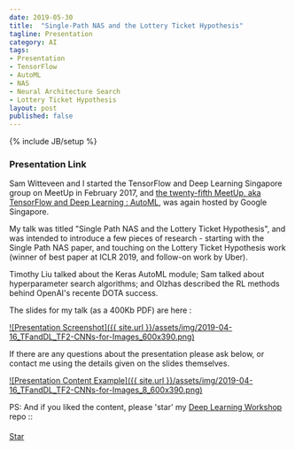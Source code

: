 ```yaml
---
date: 2019-05-30
title:  "Single-Path NAS and the Lottery Ticket Hypothesis"
tagline: Presentation
category: AI
tags:
- Presentation
- TensorFlow
- AutoML
- NAS
- Neural Architecture Search
- Lottery Ticket Hypothesis
layout: post
published: false
---
```

{% include JB/setup %}



### Presentation Link

Sam Witteveen and I started the TensorFlow and Deep Learning Singapore group on MeetUp in February 2017,
and [the twenty-fifth MeetUp, aka TensorFlow and Deep Learning : AutoML](https://www.meetup.com/TensorFlow-and-Deep-Learning-Singapore/events/261638882/),
was again hosted by Google Singapore.  

My talk was titled "Single Path NAS and the Lottery Ticket Hypothesis", 
and was intended to introduce a few pieces of research - starting with the 
Single Path NAS paper, and touching on the Lottery Ticket Hypothesis work
(winner of best paper at ICLR 2019, and follow-on work by Uber).

Timothy Liu talked about the Keras AutoML module; 
Sam talked about hyperparameter search algorithms; 
and Olzhas described the RL methods behind OpenAI's recente DOTA success.

<!--
2019-04-16_TFandDL_TF2-CNNs-for-Images

"Single-Path Neural Architecture Search 
(and the Lottery Ticket Hypothesis) 
with TensorFlow 2.0 " - Martin Andrews

Martin will dive into two interesting recent papers, 
one with a more efficient way to do AutoML, 
and the other with insights into 
Neural Network training, pruning and initialisation (in that order).

------


!-->



The slides for my talk (as a 400Kb PDF) are here :

<a href="http://redcatlabs.com/downloads/2019-04-16_TFandDL_TF2-CNNs-for-Images.pdf" target="_blank">
![Presentation Screenshot]({{ site.url }}/assets/img/2019-04-16_TFandDL_TF2-CNNs-for-Images_600x390.png)
</a>

If there are any questions about the presentation please ask below, 
or contact me using the details given on the slides themselves.

<a href="http://redcatlabs.com/downloads/2019-04-16_TFandDL_TF2-CNNs-for-Images.pdf" target="_blank">
![Presentation Content Example]({{ site.url }}/assets/img/2019-04-16_TFandDL_TF2-CNNs-for-Images_8_600x390.png)
</a>


PS:  And if you liked the content, please 'star' my <a href="https://github.com/mdda/deep-learning-workshop" target="_blank">Deep Learning Workshop</a> repo ::
<!-- From :: https://buttons.github.io/ -->
<!-- Place this tag where you want the button to render. -->
<span style="position:relative;top:5px;">
<a aria-label="Star mdda/deep-learning-workshop on GitHub" data-count-aria-label="# stargazers on GitHub" data-count-api="/repos/mdda/deep-learning-workshop#stargazers_count" data-count-href="/mdda/deep-learning-workshop/stargazers" data-icon="octicon-star" href="https://github.com/mdda/deep-learning-workshop" class="github-button">Star</a>
<!-- Place this tag right after the last button or just before your close body tag. -->
<script async defer id="github-bjs" src="https://buttons.github.io/buttons.js"></script>
</span>

